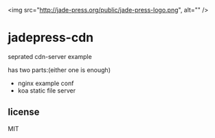 
<img src="http://jade-press.org/public/jade-press-logo.png", alt="" />

# jadepress-cdn
seprated cdn-server example

has two parts:(either one is enough)
- nginx example conf
- koa static file server

## license
MIT



